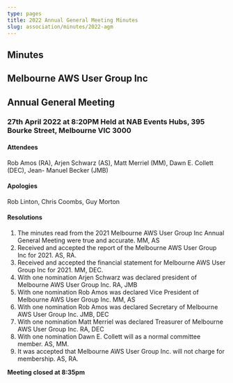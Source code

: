 ```yaml
---
type: pages
title: 2022 Annual General Meeting Minutes
slug: association/minutes/2022-agm
---
```


## Minutes

## Melbourne AWS User Group Inc

## Annual General Meeting

### 27th April 2022 at 8:20PM Held at NAB Events Hubs, 395 Bourke Street, Melbourne VIC 3000

#### Attendees

Rob Amos (RA), Arjen Schwarz (AS), Matt Merriel (MM), Dawn E. Collett (DEC), Jean- Manuel Becker (JMB)

#### Apologies

Rob Linton, Chris Coombs, Guy Morton

#### Resolutions

1. The minutes read from the 2021 Melbourne AWS User Group Inc Annual General Meeting were true and accurate. MM, AS
2. Received and accepted the report of the Melbourne AWS User Group Inc for 2021. AS, RA.
3. Received and accepted the financial statement for Melbourne AWS User Group Inc for 2021. MM, DEC.
4. With one nomination Arjen Schwarz was declared president of Melbourne AWS User Group Inc. RA, JMB
5. With one nomination Rob Amos was declared Vice President of Melbourne AWS User Group Inc. MM, AS
6. With one nomination Rob Amos was declared Secretary of Melbourne AWS User Group Inc. JMB, DEC
7. With one nomination Matt Merriel was declared Treasurer of Melbourne AWS User Group Inc. RA, DEC
8. With one nomination Dawn E. Collett will as a normal committee member. AS, MM.
9. It was accepted that Melbourne AWS User Group Inc. will not charge for membership. AS, RA.

**Meeting closed at 8:35pm**
